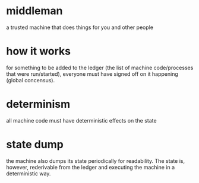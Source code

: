 # middleman
a trusted machine that does things for you and other people

# how it works
for something to be added to the ledger (the list of machine code/processes that were run/started),
everyone must have signed off on it happening (global concensus).

# determinism
all machine code must have deterministic effects on the state

# state dump
the machine also dumps its state periodically for readability. The state is, however, rederivable from the ledger and executing the machine in a deterministic way.

